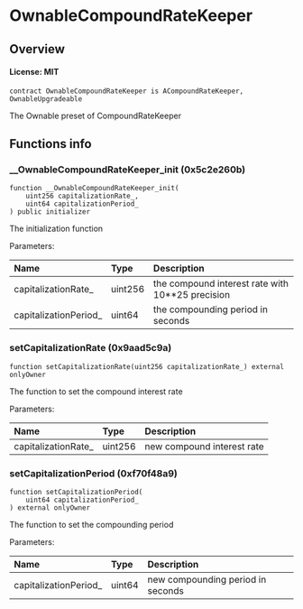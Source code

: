 # OwnableCompoundRateKeeper

## Overview

#### License: MIT

```solidity
contract OwnableCompoundRateKeeper is ACompoundRateKeeper, OwnableUpgradeable
```

The Ownable preset of CompoundRateKeeper
## Functions info

### __OwnableCompoundRateKeeper_init (0x5c2e260b)

```solidity
function __OwnableCompoundRateKeeper_init(
    uint256 capitalizationRate_,
    uint64 capitalizationPeriod_
) public initializer
```

The initialization function


Parameters:

| Name                  | Type    | Description                                        |
| :-------------------- | :------ | :------------------------------------------------- |
| capitalizationRate_   | uint256 | the compound interest rate with 10\**25 precision  |
| capitalizationPeriod_ | uint64  | the compounding period in seconds                  |

### setCapitalizationRate (0x9aad5c9a)

```solidity
function setCapitalizationRate(uint256 capitalizationRate_) external onlyOwner
```

The function to set the compound interest rate


Parameters:

| Name                | Type    | Description                |
| :------------------ | :------ | :------------------------- |
| capitalizationRate_ | uint256 | new compound interest rate |

### setCapitalizationPeriod (0xf70f48a9)

```solidity
function setCapitalizationPeriod(
    uint64 capitalizationPeriod_
) external onlyOwner
```

The function to set the compounding period


Parameters:

| Name                  | Type   | Description                       |
| :-------------------- | :----- | :-------------------------------- |
| capitalizationPeriod_ | uint64 | new compounding period in seconds |
